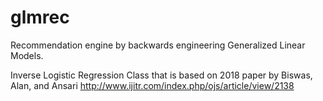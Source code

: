 # glmrec
Recommendation engine by backwards engineering Generalized Linear Models.

Inverse Logistic Regression Class that is based on 2018 paper by Biswas, Alan, and Ansari http://www.ijitr.com/index.php/ojs/article/view/2138
